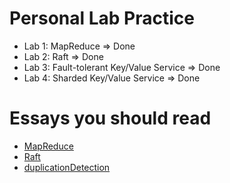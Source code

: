 # Personal Lab Practice
* Lab 1: MapReduce => Done
* Lab 2: Raft => Done
* Lab 3: Fault-tolerant Key/Value Service => Done
* Lab 4: Sharded Key/Value Service => Done

# Essays you should read
* [MapReduce](https://static.googleusercontent.com/media/research.google.com/en//archive/mapreduce-osdi04.pdf)
* [Raft](https://pdos.csail.mit.edu/6.824/papers/raft-extended.pdf)
* [duplicationDetection](https://pdos.csail.mit.edu/6.824/notes/l-raft-QA.txt)